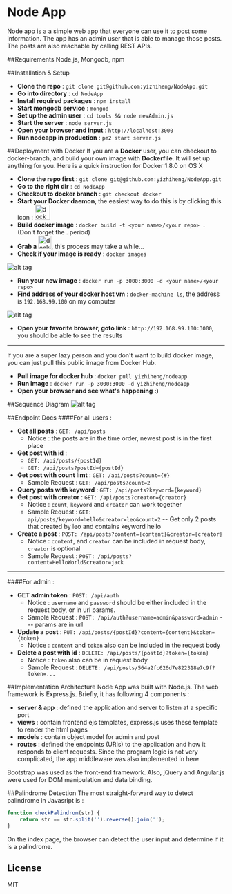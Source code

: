 # Node App
Node app is a a simple web app that everyone can use it to post some information. The app has an admin user that is able to manage those posts. The posts are also reachable by calling REST APIs.

##Requirements
Node.js, Mongodb, npm

##Installation & Setup
- **Clone the repo** :  `git clone git@github.com:yizhiheng/NodeApp.git`
- **Go into directory** : `cd NodeApp`
- **Install required packages** : `npm install`
- **Start mongodb service** : `mongod`
- **Set up the admin user** : `cd tools && node newAdmin.js`
- **Start the server** : `node server.js`
- **Open your browser and input** : `http://localhost:3000`
- **Run nodeapp in production** : `pm2 start server.js`

##Deployment with Docker
If you are a **Docker** user, you can checkout to docker-branch, and build your own image with **Dockerfile**. It will set up anything for you. Here is a quick instruction for Docker 1.8.0 on OS X
- **Clone the repo first** :  `git clone git@github.com:yizhiheng/NodeApp.git`
- **Go to the right dir** : `cd NodeApp`
- **Checkout to docker branch** : `git checkout docker`
- **Start your Docker daemon**, the easiest way to do this is by clicking this icon : <img src="http://img.informer.com/icons_mac/png/128/321/321309.png" alt="docker icon" width="35px" height="35px">
- **Build docker image** : `docker build -t <your name>/<your repo> .` (Don't forget the . period)
- **Grab a** <img src="http://www.cliparthut.com/clip-arts/965/coffee-cup-clip-art-965206.png" alt="docker icon" width="30px" height="30px">, this process may take a while...
- **Check if your image is ready** : `docker images`

![alt tag](https://raw.github.com/yizhiheng/NodeApp/master/screenshots/dockerimage.png)
- **Run your new image** : `docker run -p 3000:3000 -d <your name>/<your repo>`
- **Find address of your docker host vm** : `docker-machine ls`, the address is `192.168.99.100` on my computer

![alt tag](https://raw.github.com/yizhiheng/NodeApp/master/screenshots/dockermachine.png)
- **Open your favorite browser, goto link** : `http://192.168.99.100:3000`, you should be able to see the results

---

If you are a super lazy person and you don't want to build docker image, you can just pull this public image from Docker Hub.
- **Pull image for docker hub** : `docker pull yizhiheng/nodeapp`
- **Run image** : `docker run -p 3000:3000 -d yizhiheng/nodeapp`
- **Open your browser and see what's happening :)**


##Sequence Diagram
![alt tag](https://raw.github.com/yizhiheng/NodeApp/master/screenshots/SequenceDiagram.png)

##Endpoint Docs
####For all users : 
- **Get all posts** : `GET: /api/posts`
	- Notice : the posts are in the time order, newest post is in the first place
- **Get post with id** : 
	- `GET: /api/posts/{postId}`
	- `GET: /api/posts?postId={postId}`
- **Get post with count limt** : `GET: /api/posts?count={#}`
	- Sample Request : `GET: /api/posts?count=2`
- **Query posts with keyword** : `GET: /api/posts?keyword={keyword}`
- **Get post with creator** : `GET: /api/posts?creator={creator}`
	- Notice : `count`, `keyword` and `creator` can work together
	- Sample Request : `GET: api/posts/keyword=hello&creator=leo&count=2` -- Get only 2 posts that created by leo and contains keyword hello
- **Create a post** : `POST: /api/posts?content={content}&creator={creator}`
	- Notice : `content`, and `creator` can be included in request body, `creator` is optional
	- Sample Request : `POST: /api/posts?content=HelloWorld&creator=jack`

---
####For admin : 
- **GET admin token** : `POST: /api/auth`
	- Notice : `username` and `password` should be either included in the request body, or in url params.
	- Sample Request : `POST: /api/auth?username=admin&password=admin` --- params are in url
- **Update a post** : `PUT: /api/posts/{postId}?content={content}&token={token}`
	- Notice : `content` and `token` also can be included in the request body
- **Delete a post with id** : `DELETE: /api/posts/{postId}?token={token}`
	- Notice : `token` also can be in request body
	- Sample Request : `DELETE: /api/posts/564a2fc626d7e822318e7c9f?token=...`


##Implementation Architecture
Node App was built with Node.js. The web framework is Express.js. Briefly, it has following 4 components : 
- **server & app** : defined the application and server to listen at a specific port
- **views** : contain frontend ejs templates, express.js uses these template to render the html pages
- **models** : contain object model for admin and post
- **routes** : defined the endpoints (URIs) to the application and how it responds to client requests. Since the program logic is not very complicated, the app middleware was also implemented in here

Bootstrap was used as the front-end framework. Also, jQuery and Angular.js were used for DOM manipulation and data binding.

##Palindrome Detection
The most straight-forward way to detect palindrome in Javasript is : 
```javascript
function checkPalindrom(str) {
	return str == str.split('').reverse().join('');
}
```
On the index page, the browser can detect the user input and determine if it is a palindrome. 

## License

MIT
